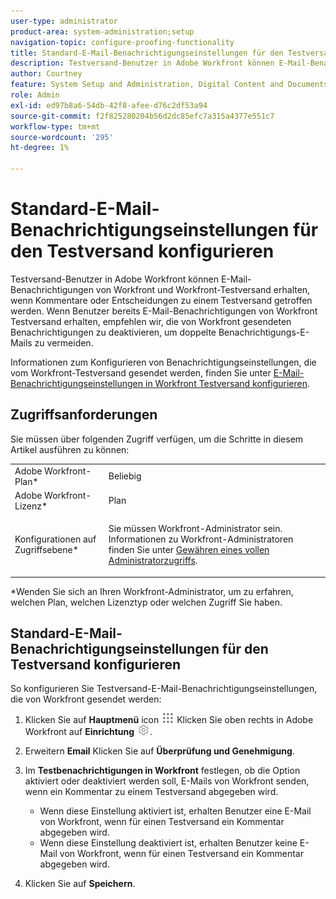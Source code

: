 ```yaml
---
user-type: administrator
product-area: system-administration;setup
navigation-topic: configure-proofing-functionality
title: Standard-E-Mail-Benachrichtigungseinstellungen für den Testversand konfigurieren
description: Testversand-Benutzer in Adobe Workfront können E-Mail-Benachrichtigungen von Workfront und Workfront-Testversand erhalten, wenn Kommentare oder Entscheidungen zu einem Testversand getroffen werden. Wenn Benutzer bereits E-Mail-Benachrichtigungen von Workfront Testversand erhalten, empfehlen wir, die von Workfront gesendeten Benachrichtigungen zu deaktivieren, um doppelte Benachrichtigungs-E-Mails zu vermeiden.
author: Courtney
feature: System Setup and Administration, Digital Content and Documents
role: Admin
exl-id: ed97b8a6-54db-42f8-afee-d76c2df53a94
source-git-commit: f2f825280204b56d2dc85efc7a315a4377e551c7
workflow-type: tm+mt
source-wordcount: '295'
ht-degree: 1%

---
```


# Standard-E-Mail-Benachrichtigungseinstellungen für den Testversand konfigurieren

Testversand-Benutzer in Adobe Workfront können E-Mail-Benachrichtigungen von Workfront und Workfront-Testversand erhalten, wenn Kommentare oder Entscheidungen zu einem Testversand getroffen werden. Wenn Benutzer bereits E-Mail-Benachrichtigungen von Workfront Testversand erhalten, empfehlen wir, die von Workfront gesendeten Benachrichtigungen zu deaktivieren, um doppelte Benachrichtigungs-E-Mails zu vermeiden.

Informationen zum Konfigurieren von Benachrichtigungseinstellungen, die vom Workfront-Testversand gesendet werden, finden Sie unter [E-Mail-Benachrichtigungseinstellungen in Workfront Testversand konfigurieren](../../../workfront-proof/wp-emailsntfctns/email-alerts/config-email-notification-settings-wp.md).

## Zugriffsanforderungen

Sie müssen über folgenden Zugriff verfügen, um die Schritte in diesem Artikel ausführen zu können:

<table style="table-layout:auto"> 
 <col> 
 <col> 
 <tbody> 
  <tr> 
   <td role="rowheader">Adobe Workfront-Plan*</td> 
   <td>Beliebig</td> 
  </tr> 
  <tr> 
   <td role="rowheader">Adobe Workfront-Lizenz*</td> 
   <td>Plan</td> 
  </tr> 
  <tr> 
   <td role="rowheader">Konfigurationen auf Zugriffsebene*</td> 
   <td> <p>Sie müssen Workfront-Administrator sein. Informationen zu Workfront-Administratoren finden Sie unter <a href="../../../administration-and-setup/add-users/configure-and-grant-access/grant-a-user-full-administrative-access.md" class="MCXref xref">Gewähren eines vollen Administratorzugriffs</a>.</p> </td> 
  </tr> 
 </tbody> 
</table>

&#42;Wenden Sie sich an Ihren Workfront-Administrator, um zu erfahren, welchen Plan, welchen Lizenztyp oder welchen Zugriff Sie haben.

## Standard-E-Mail-Benachrichtigungseinstellungen für den Testversand konfigurieren

So konfigurieren Sie Testversand-E-Mail-Benachrichtigungseinstellungen, die von Workfront gesendet werden:

1. Klicken Sie auf **Hauptmenü** icon ![](assets/main-menu-icon.png) Klicken Sie oben rechts in Adobe Workfront auf **Einrichtung** ![](assets/gear-icon-settings.png).

1. Erweitern **Email** Klicken Sie auf **Überprüfung und Genehmigung**.

1. Im **Testbenachrichtigungen in Workfront** festlegen, ob die Option aktiviert oder deaktiviert werden soll, E-Mails von Workfront senden, wenn ein Kommentar zu einem Testversand abgegeben wird.

   * Wenn diese Einstellung aktiviert ist, erhalten Benutzer eine E-Mail von Workfront, wenn für einen Testversand ein Kommentar abgegeben wird.
   * Wenn diese Einstellung deaktiviert ist, erhalten Benutzer keine E-Mail von Workfront, wenn für einen Testversand ein Kommentar abgegeben wird.

1. Klicken Sie auf **Speichern**.
